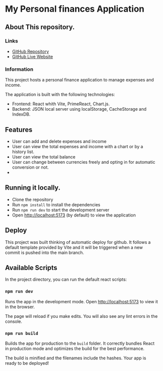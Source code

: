 # My Personal finances Application

## About This repository.

### Links
  - [GitHub Repository](https://github.com/Lmedeiros-leiman/FinancesApp)
  - [GitHub Live Website](https://lmedeiros-leiman.github.io/FinancesApp/)
### Information

This project hosts a personal finance application to manage expenses and income. 

The application is built with the following technologies:

- Frontend: React whith Vite, PrimeReact, Chart.js.
- Backend: JSON local server using localStorage, CacheStorage and IndexDB.

## Features

- User can add and delete expenses and income
- User can view the total expenses and income with a chart or by a history list.
- User can view the total balance
- User can change between currencies freely and opting in for automatic conversion or not.
- 

## Running it locally.

- Clone the repository
- Run `npm install` to install the dependencies
- Run `npm run dev` to start the development server
- Open [http://localhost:5173](http://localhost:5173) (by default) to view the application


## Deploy

This project was built thinking of automatic deploy for github. It follows a default template provided by Vite and it will be triggered when a new commit is pushed into the main branch.


## Available Scripts

In the project directory, you can run the default react scripts:

### `npm run dev`
Runs the app in the development mode. Open [http://localhost:5173](http://localhost:5173) to view it in the browser.

The page will reload if you make edits. You will also see any lint errors in the console.

### `npm run build`
Builds the app for production to the `build` folder. It correctly bundles React in production mode and optimizes the build for the best performance.

The build is minified and the filenames include the hashes. Your app is ready to be deployed!


